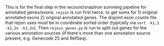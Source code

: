 This is for the final step in the recount/snaptron summing pipeline for annotated genes/exons.
`rejoin` is run first twice, to get sums for 1) original annotated exons 2) original annotated genes.
The disjoint exon counts file that rejoin uses must be in coordinate sorted order (typically via `sort -k1,1 -k2,2n -k3,3n`).
Then `rejoin_genes.py` is run to split out genes for the various annotation sources (if there's more than one annotation source present, e.g. Genecode 25 and RefSeq).

